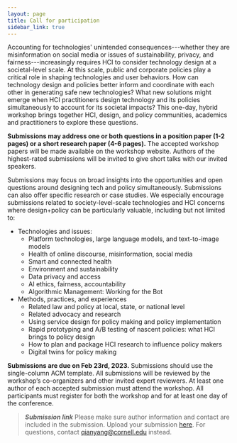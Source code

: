 ```yaml
---
layout: page
title: Call for participation
sidebar_link: true
---
```


Accounting for technologies' unintended consequences---whether they are misinformation on social media or issues of sustainability, privacy, and fairness---increasingly requires HCI to consider technology design at a societal-level scale. At this scale, public and corporate policies play a critical role in shaping technologies and user behaviors. How can technology design and policies better inform and coordinate with each other in generating safe new technologies? What new solutions might emerge when HCI practitioners design technology and its policies simultaneously to account for its societal impacts? This one-day, hybrid workshop brings together HCI, design, and policy communities, academics and practitioners to explore these questions.

**Submissions may address one or both questions in a position paper (1-2 pages) or a short research paper (4-6 pages).** The accepted workshop papers will be made available on the workshop website. Authors of the highest-rated submissions will be invited to give short talks with our invited speakers.

Submissions may focus on broad insights into the opportunities and open questions around designing tech and policy simultaneously. Submissions can also offer specific research or case studies. We especially encourage submissions related to society-level-scale technologies and HCI concerns where design+policy can be particularly valuable, including but not limited to:

* Technologies and issues:
  * Platform technologies, large language models, and text-to-image models
  * Health of online discourse, misinformation, social media
  * Smart and connected health 
  * Environment and sustainability
  * Data privacy and access
  * AI ethics, fairness, accountability
  * Algorithmic Management: Working for the Bot
* Methods, practices, and experiences
  * Related law and policy at local, state, or national level
  * Related advocacy and research
  * Using service design for policy making and policy implementation
  * Rapid prototyping and A/B testing of nascent policies: what HCI brings to policy design
  * How to plan and package HCI research to influence policy makers
  * Digital twins for policy making


**Submissions are due on Feb 23rd, 2023.** Submissions should use the single-column ACM template. All submissions will be reviewed by the workshop’s co-organizers and other invited expert reviewers. At least one author of each accepted submission must attend the workshop. All participants must register for both the workshop and for at least one day of the conference.

> **_Submission link_**  Please make sure author information and contact are included in the submission. Upload your submission [here](https://cornell.app.box.com/f/7dbdab85a9c647ec824297025ecfd3b1). For questions, contact qianyang@cornell.edu instead.
